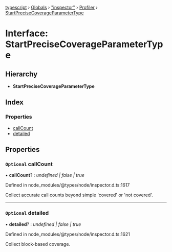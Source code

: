 [typescript](../README.md) › [Globals](../globals.md) › ["inspector"](../modules/_inspector_.md) › [Profiler](../modules/_inspector_.profiler.md) › [StartPreciseCoverageParameterType](_inspector_.profiler.startprecisecoverageparametertype.md)

# Interface: StartPreciseCoverageParameterType

## Hierarchy

* **StartPreciseCoverageParameterType**

## Index

### Properties

* [callCount](_inspector_.profiler.startprecisecoverageparametertype.md#optional-callcount)
* [detailed](_inspector_.profiler.startprecisecoverageparametertype.md#optional-detailed)

## Properties

### `Optional` callCount

• **callCount**? : *undefined | false | true*

Defined in node_modules/@types/node/inspector.d.ts:1617

Collect accurate call counts beyond simple 'covered' or 'not covered'.

___

### `Optional` detailed

• **detailed**? : *undefined | false | true*

Defined in node_modules/@types/node/inspector.d.ts:1621

Collect block-based coverage.
